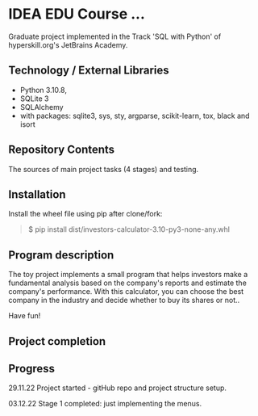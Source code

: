 # IDEA EDU Course ...

Graduate project implemented in the Track 'SQL with Python' of hyperskill.org's JetBrains Academy.

## Technology / External Libraries

- Python 3.10.8,
- SQLite 3
- SQLAlchemy
- with packages: sqlite3, sys, sty, argparse, scikit-learn, tox, black and isort

## Repository Contents

The sources of main project tasks (4 stages) and testing.

## Installation

Install the wheel file using pip after clone/fork:

> $ pip install dist/investors-calculator-3.10-py3-none-any.whl

## Program description

The toy project implements a small program that helps investors make a fundamental analysis based on the company's
reports and estimate the company's performance. With this calculator, you can choose the best company in the industry
and decide whether to buy its shares or not..

Have fun!


## Project completion

[Project was completed on 10.11.22.]: #

## Progress

29.11.22 Project started - gitHub repo and project structure setup.

03.12.22 Stage 1 completed: just implementing the menus.